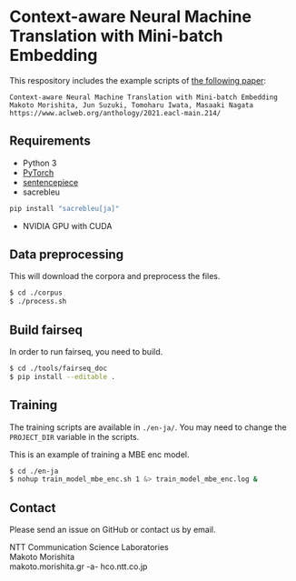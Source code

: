 # Context-aware Neural Machine Translation with Mini-batch Embedding

This respository includes the example scripts of [the following paper](https://www.aclweb.org/anthology/2021.eacl-main.214/):
```
Context-aware Neural Machine Translation with Mini-batch Embedding
Makoto Morishita, Jun Suzuki, Tomoharu Iwata, Masaaki Nagata
https://www.aclweb.org/anthology/2021.eacl-main.214/
```

## Requirements
- Python 3
- [PyTorch](https://pytorch.org/)
- [sentencepiece](https://github.com/google/sentencepiece)
- sacrebleu
```bash
pip install "sacrebleu[ja]"
```
- NVIDIA GPU with CUDA


## Data preprocessing
This will download the corpora and preprocess the files.
```bash
$ cd ./corpus
$ ./process.sh
```

## Build fairseq
In order to run fairseq, you need to build.
```bash
$ cd ./tools/fairseq_doc
$ pip install --editable .
```


## Training
The training scripts are available in `./en-ja/`.
You may need to change the `PROJECT_DIR` variable in the scripts.

This is an example of training a MBE enc model.
```bash
$ cd ./en-ja
$ nohup train_model_mbe_enc.sh 1 &> train_model_mbe_enc.log &
```


## Contact
Please send an issue on GitHub or contact us by email.

NTT Communication Science Laboratories  
Makoto Morishita  
makoto.morishita.gr -a- hco.ntt.co.jp  
